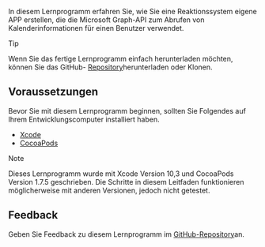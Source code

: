 <!-- markdownlint-disable MD002 MD041 -->

In diesem Lernprogramm erfahren Sie, wie Sie eine Reaktionssystem eigene APP erstellen, die die Microsoft Graph-API zum Abrufen von Kalenderinformationen für einen Benutzer verwendet.

> [!TIP]
> Wenn Sie das fertige Lernprogramm einfach herunterladen möchten, können Sie das GitHub- [Repository](https://github.com/microsoftgraph/msgraph-training-ios-swift)herunterladen oder Klonen.

## <a name="prerequisites"></a>Voraussetzungen

Bevor Sie mit diesem Lernprogramm beginnen, sollten Sie Folgendes auf Ihrem Entwicklungscomputer installiert haben.

- [Xcode](https://developer.apple.com/xcode/)
- [CocoaPods](https://cocoapods.org)

> [!NOTE]
> Dieses Lernprogramm wurde mit Xcode Version 10,3 und CocoaPods Version 1.7.5 geschrieben. Die Schritte in diesem Leitfaden funktionieren möglicherweise mit anderen Versionen, jedoch nicht getestet.

## <a name="feedback"></a>Feedback

Geben Sie Feedback zu diesem Lernprogramm im [GitHub-Repository](https://github.com/microsoftgraph/msgraph-training-ios-swift)an.

